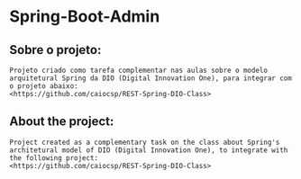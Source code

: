 # Spring-Boot-Admin

## Sobre o projeto:

    Projeto criado como tarefa complementar nas aulas sobre o modelo arquitetural Spring da DIO (Digital Innovation One), para integrar com o projeto abaixo:
    <https://github.com/caiocsp/REST-Spring-DIO-Class>

## About the project:

    Project created as a complementary task on the class about Spring's architetural model of DIO (Digital Innovation One), to integrate with the following project:
    <https://github.com/caiocsp/REST-Spring-DIO-Class>

